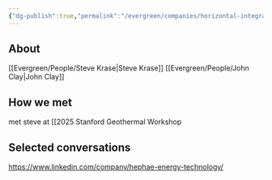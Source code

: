```yaml
---
{"dg-publish":true,"permalink":"/evergreen/companies/horizontal-integration-drilling/hephae-energy-technology/","tags":["company"]}
---
```



## About
[[Evergreen/People/Steve Krase\|Steve Krase]]
[[Evergreen/People/John Clay\|John Clay]]

## How we met
met steve at [[2025 Stanford Geothermal Workshop

## Selected conversations


https://www.linkedin.com/company/hephae-energy-technology/


